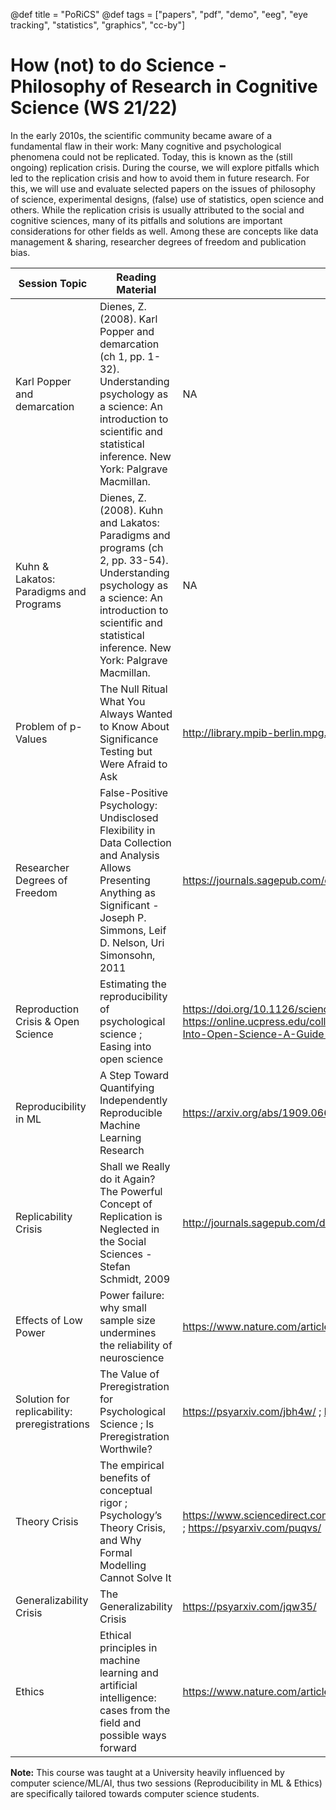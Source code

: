 @def title = "PoRiCS" 
@def tags = ["papers", "pdf", "demo", "eeg", "eye tracking", "statistics", "graphics", "cc-by"]

# How (not) to do Science - Philosophy of Research in Cognitive Science (WS 21/22)

In the early 2010s, the scientific community became aware of a fundamental flaw in their work: Many cognitive and psychological phenomena could not be replicated. Today, this is known as the (still ongoing) replication crisis. During the course, we will explore pitfalls which led to the replication crisis and how to avoid them in future research. For this, we will use and evaluate selected papers on the issues of philosophy of science, experimental designs, (false) use of statistics, open science and others. While the replication crisis is usually attributed to the social and cognitive sciences, many of its pitfalls and solutions are important considerations for other fields as well. Among these are concepts like data management & sharing, researcher degrees of freedom and publication bias.



| **Session Topic** | **Reading Material** | **Link to Paper** |
|-------------------|----------------------|-------------------|
Karl Popper and demarcation | Dienes, Z. (2008). Karl Popper and demarcation (ch 1, pp. 1-32). Understanding psychology as a science: An introduction to scientific and statistical inference. New York: Palgrave Macmillan. | NA
Kuhn & Lakatos: Paradigms and Programs | Dienes, Z. (2008). Kuhn and Lakatos: Paradigms and programs (ch 2, pp. 33-54). Understanding psychology as a science: An introduction to scientific and statistical inference. New York: Palgrave Macmillan. | NA
Problem of p-Values | The Null Ritual What You Always Wanted to Know About Significance Testing but Were Afraid to Ask | http://library.mpib-berlin.mpg.de/ft/gg/GG_Null_2004.pdf
Researcher Degrees of Freedom | False-Positive Psychology: Undisclosed Flexibility in Data Collection and Analysis Allows Presenting Anything as Significant - Joseph P. Simmons, Leif D. Nelson, Uri Simonsohn, 2011 | https://journals.sagepub.com/doi/10.1177/0956797611417632
Reproduction Crisis & Open Science | Estimating the reproducibility of psychological science ; Easing into open science |https://doi.org/10.1126/science.aac4716 ; https://online.ucpress.edu/collabra/article/7/1/18684/115927/Easing-Into-Open-Science-A-Guide-for-Graduate
|Reproducibility in ML | A Step Toward Quantifying Independently Reproducible Machine Learning Research  | https://arxiv.org/abs/1909.06674
| Replicability Crisis | Shall we Really do it Again? The Powerful Concept of Replication is Neglected in the Social Sciences - Stefan Schmidt, 2009 | http://journals.sagepub.com/doi/10.1037/a0015108
|Effects of Low Power|Power failure: why small sample size undermines the reliability of neuroscience|https://www.nature.com/articles/nrn3475
|Solution for replicability: preregistrations| The Value of Preregistration for Psychological Science ; Is Preregistration Worthwile? | https://psyarxiv.com/jbh4w/ ; https://psyarxiv.com/x36pz/
Theory Crisis| The empirical benefits of conceptual rigor ; Psychology’s Theory Crisis, and Why Formal Modelling Cannot Solve It| https://www.sciencedirect.com/science/article/pii/S0022103115001092 ; https://psyarxiv.com/puqvs/ |
Generalizability Crisis |The Generalizability Crisis | https://psyarxiv.com/jqw35/ |
Ethics |Ethical principles in machine learning and artificial intelligence: cases from the field and possible ways forward| https://www.nature.com/articles/s41599-020-0501-9 |

**Note:** This course was taught at a University heavily influenced by computer science/ML/AI, thus two sessions (Reproducibility in ML & Ethics) are specifically tailored towards computer science students.